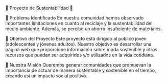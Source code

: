 🌿 Proyecto de Sustentabilidad 🌿

🌳 Problema Identificado En nuestra comunidad hemos observado importantes limitaciones en cuanto al reciclaje y la sustentabilidad del medio ambiente. Además, se percibe un ahorro insuficiente de materiales.

🌿 Objetivo del Proyecto Este proyecto está dirigido al público joven (adolescentes y jóvenes adultos). Nuestro objetivo es desarrollar una página web que proporcione información sobre moda sostenible y otros recursos que puedan ser adquiridos y/o utilizados en la vida cotidiana.

🌳 Nuestra Misión Queremos generar comunidades que promuevan la importancia de actuar de manera sustentable y sostenible en el tiempo, creando así un impacto social positivo.
